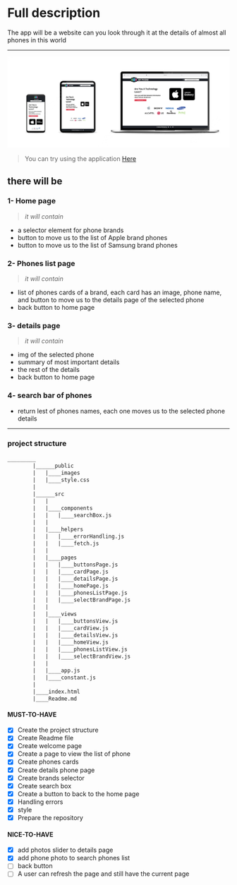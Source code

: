 # Full description

The app will be a website can you look through it at the details of almost all phones in this world

---

![view-img](./public/images/view-website.png)

> You can try using the application [Here](https://ashraf-alshashaa.github.io/API-Project/)

## there will be

### 1- Home page

> _it will contain_

- a selector element for phone brands
- button to move us to the list of Apple brand phones
- button to move us to the list of Samsung brand phones

### 2- Phones list page

> _it will contain_

- list of phones cards of a brand, each card has an image, phone name, and button to move us to the details page of the selected phone
- back button to home page

### 3- details page

> _it will contain_

- img of the selected phone
- summary of most important details
- the rest of the details
- back button to home page

### 4- search bar of phones

- return lest of phones names, each one moves us to the selected phone details

---

### project structure

```
_________
        |______public
        |   |____images
        |   |____style.css
        |
        |______src
        |   |
        |   |____components
        |   |   |____searchBox.js
        |   |
        |   |____helpers
        |   |   |____errorHandling.js
        |   |   |____fetch.js
        |   |
        |   |____pages
        |   |   |____buttonsPage.js
        |   |   |____cardPage.js
        |   |   |____detailsPage.js
        |   |   |____homePage.js
        |   |   |____phonesListPage.js
        |   |   |____selectBrandPage.js
        |   |
        |   |____views
        |   |   |____buttonsView.js
        |   |   |____cardView.js
        |   |   |____detailsView.js
        |   |   |____homeView.js
        |   |   |____phonesListView.js
        |   |   |____selectBrandView.js
        |   |
        |   |____app.js
        |   |____constant.js
        |
        |____index.html
        |____Readme.md
```

#### MUST-TO-HAVE

- [x] Create the project structure
- [x] Create Readme file
- [x] Create welcome page
- [x] Create a page to view the list of phone
- [x] Create phones cards
- [x] Create details phone page
- [x] Create brands selector
- [x] Create search box
- [x] Create a button to back to the home page
- [x] Handling errors
- [x] style
- [x] Prepare the repository

#### NICE-TO-HAVE

- [x] add photos slider to details page
- [x] add phone photo to search phones list
- [ ] back button
- [ ] A user can refresh the page and still have the current page

